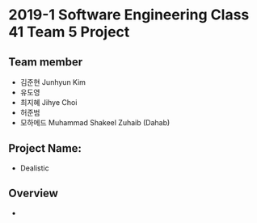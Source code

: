 # 2019-1 Software Engineering Class 41 Team 5 Project

## Team member
- 김준현 Junhyun Kim
- 유도영
- 최지혜 Jihye Choi
- 허준범
- 모하메드 Muhammad Shakeel Zuhaib (Dahab)

## Project Name:
- Dealistic

## Overview

- 
